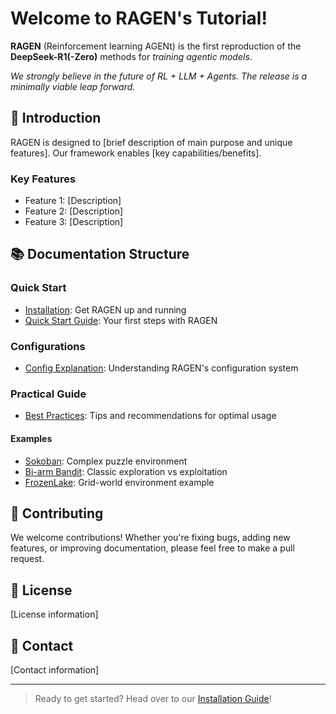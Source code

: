 # Welcome to RAGEN's Tutorial!

**RAGEN** (Reinforcement learning AGENt) is the first reproduction of the **DeepSeek-R1(-Zero)** methods for *training agentic models*.

*We strongly believe in the future of RL + LLM + Agents. The release is a minimally viable leap forward.*

## 🚀 Introduction

RAGEN is designed to [brief description of main purpose and unique features]. Our framework enables [key capabilities/benefits].

### Key Features

- Feature 1: [Description]
- Feature 2: [Description]
- Feature 3: [Description]

## 📚 Documentation Structure

### Quick Start
- [Installation](quickstart/installation.md): Get RAGEN up and running
- [Quick Start Guide](quickstart/quick_start.md): Your first steps with RAGEN

### Configurations
- [Config Explanation](configurations/config_exp.md): Understanding RAGEN's configuration system

### Practical Guide
- [Best Practices](practical_guide/best_practices.md): Tips and recommendations for optimal usage

#### Examples
- [Sokoban](practical_guide/examples/sokoban.md): Complex puzzle environment
- [Bi-arm Bandit](practical_guide/examples/bi_arm_bandit.md): Classic exploration vs exploitation
- [FrozenLake](practical_guide/examples/frozenlake.md): Grid-world environment example

## 🤝 Contributing

We welcome contributions! Whether you're fixing bugs, adding new features, or improving documentation, please feel free to make a pull request.

## 📝 License

[License information]

## 📮 Contact

[Contact information]

---

> Ready to get started? Head over to our [Installation Guide](quickstart/installation.md)!